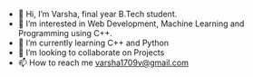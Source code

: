 - 👋 Hi, I’m Varsha, final year B.Tech student.
- 👀 I’m interested in Web Development, Machine Learning and Programming using C++.
- 🌱 I’m currently learning C++ and Python
- 💞️ I’m looking to collaborate on Projects
- 📫 How to reach me varsha1709v@gmail.com

<!---
varsha1709/varsha1709 is a ✨ special ✨ repository because its `README.md` (this file) appears on your GitHub profile.
You can click the Preview link to take a look at your changes.
--->
